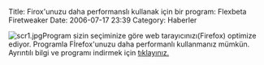 Title: Firox&#039;unuzu daha performanslı kullanak için bir program: Flexbeta Firetweaker 
Date: 2006-07-17 23:39
Category: Haberler

![scr1.jpg][]Program sizin seçiminize göre web tarayıcınızı(Firefox)
optimize ediyor. Programla Fİrefox'unuzu daha performanlı kullanmanız
mümkün. Ayrıntılı bilgi ve programı indirmek için [tıklayınız.][]

  [scr1.jpg]: /images/scr1.thumbnail.jpg
  [tıklayınız.]: http://www.emilsoft.net/products/firetweaker.php
